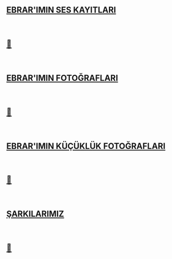 <!DOCTYPE html> 
<head><title>HUZUR</title></head>
<body>
<th><td><h2><u>EBRAR'IMIN SES KAYITLARI</u></h2></td></th><br>
<a href="file:///C:/Users/Scofield/Desktop/Yeni%20klas%C3%B6r/B.html"><h2>🤍</h2></a><br>
<th><td><h2><u>EBRAR'IMIN FOTOĞRAFLARI</u></h2></td></th><br>
<a href="file:///C:/Users/Scofield/Desktop/Yeni%20klas%C3%B6r/R.html"><h2>🤍</h2></a><br>
<th><td><h2><u>EBRAR'IMIN KÜÇÜKLÜK FOTOĞRAFLARI</u></h2></td></th><br>
<a href="file:///C:/Users/Scofield/Desktop/Yeni%20klas%C3%B6r/A.html"><h2>🤍</h2></a><br>
<th><td><h2><u>ŞARKILARIMIZ</u></h2></td></th><br>
<a href="file:///C:/Users/Scofield/Desktop/Yeni%20klas%C3%B6r/RR.html"><h2>🤍</h2></a><br>

</body>
</html>
